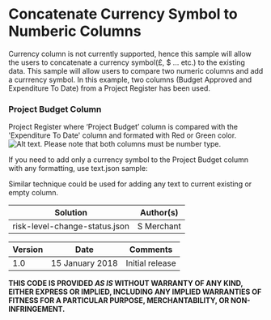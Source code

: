# Concatenate Currency Symbol to Numberic Columns

Currency column is not currently supported, hence this sample will allow the users to concatenate a currency symbol(£, $ ... etc.) to the existing data.  This sample will allow users to compare two numeric columns and add a currrency symbol. In this example, two columns (Budget Approved and Expenditure To Date) from a  Project Register has been used.


### Project Budget Column
Project Register where ‘Project Budget’ column is compared with the 'Expenditure To Date' column and formated with Red or Green color.
![Alt text](https://github.com/sohailmerchant/spo-columnformatting/blob/master/project%20management/project%20register.png).  Please note that both columns must be number type.

If you need to add  only a currency symbol to the Project Budget column with any formatting, use text.json sample:

Similar technique could be used for adding any text to current existing or empty column. 




<table>
<thead>
<tr>
<th>Solution</th>
<th>Author(s)</th>
</tr>
</thead>
<tbody>
<tr>
<td>risk-level-change-status.json</td>
<td>S Merchant</td>
</tr>
 
  </tbody></table>
<table>
<thead>
<tr>
<th>Version</th>
<th>Date</th>
<th>Comments</th>
</tr>
</thead>
<tbody>
<tr>
<td>1.0</td>
<td>15 January 2018</td>
<td>Initial release</td>
</tr></tbody></table>

<p><strong>THIS CODE IS PROVIDED <em>AS IS</em> WITHOUT WARRANTY OF ANY KIND, EITHER EXPRESS OR IMPLIED, INCLUDING ANY IMPLIED WARRANTIES OF FITNESS FOR A PARTICULAR PURPOSE, MERCHANTABILITY, OR NON-INFRINGEMENT.</strong></p>

